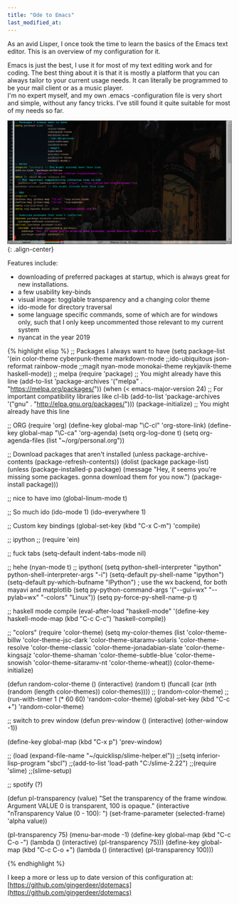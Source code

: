 ```yaml
---
title: "Ode to Emacs"
last_modified_at:
---
```


As an avid Lisper, I once took the time to learn the basics of the Emacs text editor. This is an overview of my configuration for it.  

Emacs is just the best, I use it for most of my text editing work and for coding. The best thing about it is that it is mostly a platform that you can always tailor to your current usage needs. It can literally be programmed to be your mail client or as a music player.  
I'm no expert myself, and my own .emacs -configuration file is very short and simple, without any fancy tricks. I've still found it quite suitable for most of my needs so far.  

![center-aligned-image](/images/emacs.PNG){: .align-center}

Features include:  
* downloading of preferred packages at startup, which is always great for new installations.
* a few usability key-binds
* visual image: togglable transparency and a changing color theme
* ido-mode for directory traversal
* some language specific commands, some of which are for windows only, such that I only keep uncommented those relevant to my current system
* nyancat in the year 2019

{% highlight elisp %}
        ;; Packages I always want to have
(setq package-list '(ein
                     color-theme
		     cyberpunk-theme
		     markdown-mode
		     ;;ido-ubiquitous
		     json-reformat
		     rainbow-mode
		     ;;magit
		     nyan-mode
		     monokai-theme
		     reykjavik-theme
		     haskell-mode))
;; melpa
(require 'package) ;; You might already have this line
(add-to-list 'package-archives 
            '("melpa" . "https://melpa.org/packages/"))
(when (< emacs-major-version 24)
  ;; For important compatibility libraries like cl-lib
  (add-to-list 'package-archives '("gnu" . "http://elpa.gnu.org/packages/")))
(package-initialize) ;; You might already have this line

;; ORG
(require 'org)
(define-key global-map "\C-cl" 'org-store-link)
(define-key global-map "\C-ca" 'org-agenda)
(setq org-log-done t)
(setq org-agenda-files (list "~/org/personal.org"))

;; Download packages that aren't installed
(unless package-archive-contents
  (package-refresh-contents))
(dolist (package package-list)
  (unless (package-installed-p package)
    (message "Hey, it seems you're missing some packages. gonna download them for you now.")
    (package-install package)))

;; nice to have imo
(global-linum-mode t)

;; So much ido
(ido-mode 1)
(ido-everywhere 1)

;; Custom key bindings
(global-set-key (kbd "C-x C-m") 'compile)

;; ipython
;; (require 'ein)

;; fuck tabs
(setq-default indent-tabs-mode nil)

;; hehe
(nyan-mode t)
;; ipython(
(setq python-shell-interpreter "ipython"
      python-shell-interpreter-args "-i")
(setq-default py-shell-name "ipython")
(setq-default py-which-bufname "IPython")
					; use the wx backend, for both mayavi and matplotlib
(setq py-python-command-args
      '("--gui=wx" "--pylab=wx" "-colors" "Linux"))
(setq py-force-py-shell-name-p t)

;; haskell mode compile
(eval-after-load "haskell-mode"
  '(define-key haskell-mode-map (kbd "C-c C-c") 'haskell-compile))

;; "colors"
(require 'color-theme)
(setq my-color-themes (list 'color-theme-billw 'color-theme-jsc-dark 
                            'color-theme-sitaramv-solaris 'color-theme-resolve
                            'color-theme-classic 'color-theme-jonadabian-slate
                            'color-theme-kingsajz 'color-theme-shaman
                            'color-theme-subtle-blue 'color-theme-snowish
                            'color-theme-sitaramv-nt 'color-theme-wheat))
(color-theme-initialize)

(defun random-color-theme ()
  (interactive)
  (random t)
  (funcall (car (nth (random (length color-themes)) color-themes))))
;;
(random-color-theme)
;;
(run-with-timer 1 (* 60 60) 'random-color-theme)
(global-set-key (kbd "C-c +") 'random-color-theme)

;; switch to prev window
(defun prev-window ()
   (interactive)
   (other-window -1))

 (define-key global-map (kbd "C-x p") 'prev-window)

;; (load (expand-file-name "~/quicklisp/slime-helper.el"))
;;(setq inferior-lisp-program "sbcl")
;;(add-to-list 'load-path "C:/slime-2.22")
;;(require 'slime)
;;(slime-setup)

;; spotify (?)

(defun pl-transparency (value)
  "Set the transparency of the frame window.
Argument VALUE 0 is transparent, 100 is opaque."
  (interactive "nTransparency Value (0 - 100): ")
  (set-frame-parameter (selected-frame) 'alpha value))

(pl-transparency 75)
(menu-bar-mode -1)
(define-key global-map (kbd "C-c C-o -") (lambda () (interactive) (pl-transparency 75)))
(define-key global-map (kbd "C-c C-o +") (lambda () (interactive) (pl-transparency 100)))

{% endhighlight %}

I keep a more or less up to date version of this configuration at:  
[https://github.com/gingerdeer/dotemacs](https://github.com/gingerdeer/dotemacs)  
